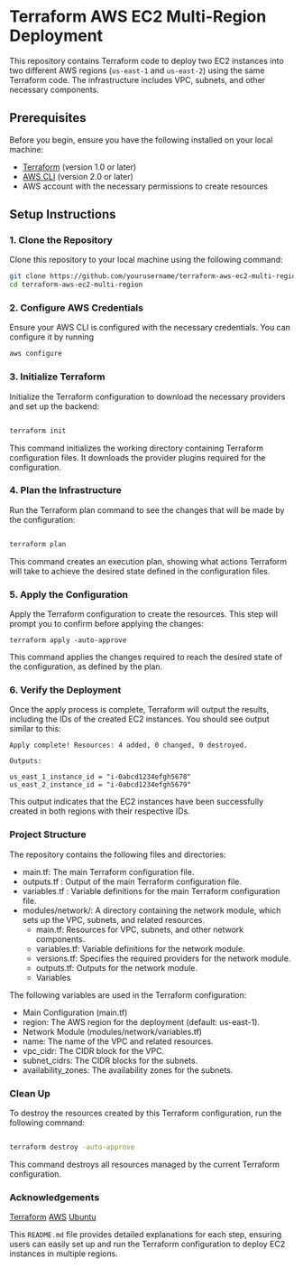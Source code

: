 # Terraform AWS EC2 Multi-Region Deployment

This repository contains Terraform code to deploy two EC2 instances into two different AWS regions (`us-east-1` and `us-east-2`) using the same Terraform code. The infrastructure includes VPC, subnets, and other necessary components.

## Prerequisites

Before you begin, ensure you have the following installed on your local machine:

- [Terraform](https://www.terraform.io/downloads.html) (version 1.0 or later)
- [AWS CLI](https://aws.amazon.com/cli/) (version 2.0 or later)
- AWS account with the necessary permissions to create resources

## Setup Instructions

### 1. Clone the Repository

Clone this repository to your local machine using the following command:

```sh
git clone https://github.com/yourusername/terraform-aws-ec2-multi-region.git
cd terraform-aws-ec2-multi-region
```
### 2. Configure AWS Credentials

Ensure your AWS CLI is configured with the necessary credentials. You can configure it by running

```sh
aws configure
```
### 3. Initialize Terraform
Initialize the Terraform configuration to download the necessary providers and set up the backend:

```sh

terraform init

```
This command initializes the working directory containing Terraform configuration files. It downloads the provider plugins required for the configuration.

### 4. Plan the Infrastructure
Run the Terraform plan command to see the changes that will be made by the configuration:

```sh

terraform plan
```
This command creates an execution plan, showing what actions Terraform will take to achieve the desired state defined in the configuration files.

### 5. Apply the Configuration
Apply the Terraform configuration to create the resources. This step will prompt you to confirm before applying the changes:

```
terraform apply -auto-approve
```

This command applies the changes required to reach the desired state of the configuration, as defined by the plan.

### 6. Verify the Deployment
Once the apply process is complete, Terraform will output the results, including the IDs of the created EC2 instances. You should see output similar to this:

```
Apply complete! Resources: 4 added, 0 changed, 0 destroyed.

Outputs:

us_east_1_instance_id = "i-0abcd1234efgh5678"
us_east_2_instance_id = "i-0abcd1234efgh5679"
```

This output indicates that the EC2 instances have been successfully created in both regions with their respective IDs.

### Project Structure
The repository contains the following files and directories:

 - main.tf: The main Terraform configuration file.
 - outputs.tf : Output of the main Terraform configuration file.
 - variables.tf : Variable definitions for the main Terraform configuration file.
 - modules/network/: A directory containing the network module, which sets up the VPC, subnets, and related resources.
     - main.tf: Resources for VPC, subnets, and other network components.
     - variables.tf: Variable definitions for the network module.
     - versions.tf: Specifies the required providers for the network module.
    - outputs.tf: Outputs for the network module.
     - Variables

The following variables are used in the Terraform configuration:

 - Main Configuration (main.tf)
  - region: The AWS region for the deployment (default: us-east-1).
- Network Module (modules/network/variables.tf)
- name: The name of the VPC and related resources.
- vpc_cidr: The CIDR block for the VPC.
- subnet_cidrs: The CIDR blocks for the subnets.
- availability_zones: The availability zones for the subnets.


### Clean Up
To destroy the resources created by this Terraform configuration, run the following command:
``` sh

terraform destroy -auto-approve
``` 
This command destroys all resources managed by the current Terraform configuration.
### Acknowledgements
[Terraform](https://www.terraform.io/)
[AWS](https://aws.amazon.com/)
[Ubuntu](https://ubuntu.com/)


This `README.md` file provides detailed explanations for each step, ensuring users can easily set up and run the Terraform configuration to deploy EC2 instances in multiple regions.


